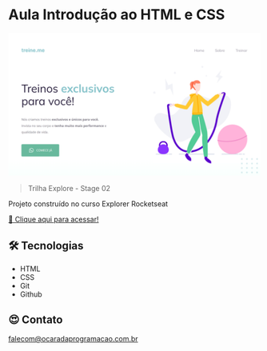 # Aula Introdução ao HTML e CSS

![preview](./images/screm.png)

> Trilha Explore - Stage 02

Projeto construído no curso Explorer Rocketseat

[🔗 Clique aqui para acessar!](https://ocaradaprogramacao.com.br/projeto-02-explorer/)

## 🛠 Tecnologias
- HTML
- CSS
- Git
- Github

## 😍 Contato

falecom@ocaradaprogramacao.com.br
